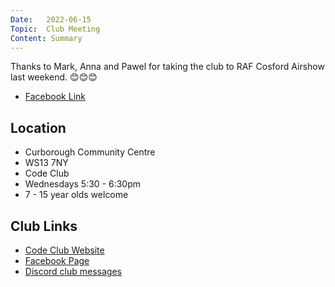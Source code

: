 ```yaml
---
Date:   2022-06-15
Topic:  Club Meeting
Content: Summary
---
```

Thanks to Mark, Anna and Pawel for taking the club to RAF Cosford Airshow last weekend. 😊😊😊

* [Facebook Link](https://www.facebook.com/1481985248595237/posts/4941646729295721/)

## Location

* Curborough Community Centre
* WS13 7NY
* Code Club
* Wednesdays 5:30 - 6:30pm
* 7 - 15 year olds welcome

## Club Links

* [Code Club Website](https://lichfield-code-club.github.io/)
* [Facebook Page](https://www.facebook.com/LichfieldCoders)
* [Discord club messages](https://discord.gg/szz6xGK)
